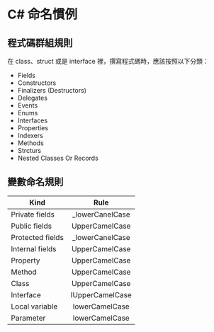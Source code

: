 # C# 命名慣例

## 程式碼群組規則
在 class、struct 或是 interface 裡，撰寫程式碼時，應該按照以下分類：
- Fields
- Constructors
- Finalizers (Destructors)
- Delegates
- Events
- Enums
- Interfaces
- Properties
- Indexers
- Methods
- Strcturs
- Nested Classes Or Records

## 變數命名規則
Kind             | Rule             |
-----------------|:----------------:|
Private fields   | \_lowerCanelCase |
Public fields    | UpperCamelCase   |
Protected fields | \_lowerCanelCase |
Internal fields  | UpperCamelCase   |
Property         | UpperCamelCase   |
Method           | UpperCamelCase   |
Class            | UpperCamelCase   |
Interface        | IUpperCamelCase  |
Local variable   | lowerCamelCase   |
Parameter        | lowerCamelCase   |
